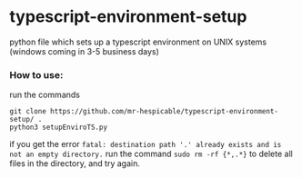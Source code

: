 # typescript-environment-setup
python file which sets up a typescript environment on UNIX systems (windows coming in 3-5 business days)

### How to use:
run the commands
```
git clone https://github.com/mr-hespicable/typescript-environment-setup/ .
python3 setupEnviroTS.py
```
if you get the error `fatal: destination path '.' already exists and is not an empty directory.` run the command `sudo rm -rf {*,.*}` to delete all files in the directory, and try again.
